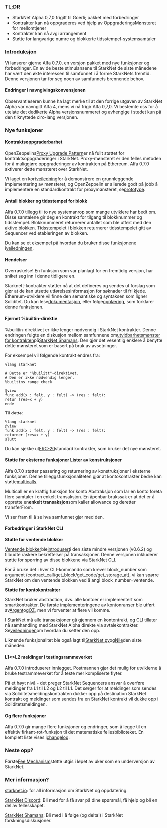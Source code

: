 ### TL;DR

* StarkNet Alpha 0,7,0 frigitt til Goerli; pakket med forbedringer
* Kontrakter kan nå oppgraderes ved hjelp av OppgraderingsMønsteret for mellomtjener
* Kontrakter kan nå avgi arrangement
* Støtte for langvarige numre og blokkerte tidsstempel-systemsamtaler

### Introduksjon

Vi lanserer gjerne Alfa 0.7.0, en versjon pakket med nye funksjoner og forbedringer. En av de beste stimulansene til StarkNet de siste månedene har vært den økte interessen til samfunnet i å forme StarkNets fremtid. Denne versjonen tar for seg noen av samfunnets brennende behov.

#### Endringer i navngivingskonvensjonen

Observantleseren kunne ha lagt merke til at den forrige utgaven av StarkNet Alpha var navngitt Alfa 4, mens vi nå frigir Alfa 0,7,0. Vi bestemte oss for å utelate det dedikerte Alpha versjonsnummeret og avhengige i stedet kun på den tilknyttede ciro-lang versjonen.

### Nye funksjoner

#### Kontraktsoppgraderbarhet

OpenZeppelins[Proxy Upgrade Pattern](https://docs.openzeppelin.com/upgrades-plugins/1.x/proxies)er nå fullt støttet for kontraktsoppgraderinger i StarkNet. Proxy-mønsteret er den felles metoden for å muliggjøre oppgraderinger av kontrakten på Ethereum. Alfa 0.7.0 aktiverer dette mønsteret over StarkNet.

Vi laget en kort[veiledning](https://starknet.io/docs/hello_starknet/default_entrypoint.html)for å demonstrere en grunnleggende implementering av mønsteret, og OpenZeppelin er allerede godt på jobb å implementere en standardkontrakt for proxymønsteret, se[prototype](https://github.com/OpenZeppelin/cairo-contracts/pull/129).

#### Antall blokker og tidsstempel for blokk

Alfa 0.7.0 tillegg til to nye systemanrop som mange utviklere har bedt om. Disse samtalene gir deg en kontrakt for tilgang til blokknummer og tidsstempel. Blokknummeret returnerer antallet som ble utført med den aktive blokken. Tidsstempelet i blokken returnerer tidsstempelet gitt av Sequencer ved etableringen av blokken.

Du kan se et eksempel på hvordan du bruker disse funksjonene i[veiledningen](https://starknet.io/docs/hello_starknet/more_features.html#block-number-and-timestamp).

#### Hendelser

Overraskelse! En funksjon som var planlagt for en fremtidig versjon, har sniket seg inn i denne tidligere en.

Starknett-kontrakter støtter nå at det defineres og sendes ut forslag som gjør at de kan utsette utførelsesinformasjon for søknader til fri kjede. Ethereum-utviklere vil finne den semantiske og syntaksen som ligner Soliditet. Du kan lese[dokumentasjon](https://starknet.io/documentation/events/), eller følge[opplæring](https://starknet.io/docs/hello_starknet/events.html), som forklarer denne funksjonen.

#### Fjernet %builtin-direktiv

%builitin-direktivet er ikke lenger nødvendig i StarkNet kontrakter. Denne endringen fulgte en diskusjon mellom samfunnene om[utvidbarhetsmønster for kontrakten](https://community.starknet.io/t/contract-extensibility-pattern/210)på[StarkNet Shamans](https://community.starknet.io/). Den gjør det vesentlig enklere å benytte dette mønsteret som er basert på bruk av avsetninger.

For eksempel vil følgende kontrakt endres fra:

```
%lang starknet

# Dette er "%builitt"-direktivet.
# Den er ikke nødvendig lenger.
%builtins range_check

@view
func add(x : felt, y : felt) -> (res : felt):
retur (res=x + y)
ende
```

Til dette:

```
%lang starknet
@view
funk add(x : felt, y : felt) -> (res : felt):
returner (res=x + y)
slutt
```

Du kan sjekke ut[ERC-20](https://github.com/OpenZeppelin/cairo-contracts/tree/main/contracts/token)standard kontrakter, som bruker det nye mønsteret.

#### Støtte for eksterne funksjoner Lister av konstruksjoner

Alfa 0.7.0 støtter passering og returnering av konstruksjoner i eksterne funksjoner. Denne tilleggsfunksjonaliteten gjør at kontokontrakter bedre kan støtte[multicalls](https://github.com/OpenZeppelin/cairo-contracts/pull/73#discussion_r753535751).

Multicall er en kraftig funksjon for konto Abstraksjon som lar en konto foreta flere samtaler i en enkelt transaksjon. En åpenbar brukssak er at det er å opprette en**enkelt transaksjon**som kaller allowance og deretter transferFrom.

Vi ser fram til å se hva samfunnet gjør med den.

#### Forbedringer i StarkNet CLI

**Støtte for ventende blokker**

[Ventende blokker](https://starknet.io/documentation/block-structure-and-hash/#pending_block)ble[introdusert](https://community.starknet.io/t/cairo-v0-6-2-api-change-pending-block/195)i den siste mindre versjonen (v0.6.2) og tilbudte raskere bekreftelser på transaksjoner. Denne versjonen inkluderer støtte for spørring av disse blokkene via StarkNet CLI.

For å bruke det i hver CLI-kommando som krever block_number som argument (contract_call/get_block/get_code/get_storage_at), vi kan spørre StarkNet om den ventende blokken ved å angi block_number=ventende.

**Støtte for kontokontrakter**

StarkNet bruker abstraction, dvs. alle kontoer er implementert som smartkontrakter. De første implementeringene av kontonranser ble utført av[Argent](https://github.com/argentlabs/argent-contracts-starknet)og[OZ](https://github.com/OpenZeppelin/cairo-contracts/blob/main/contracts/Account.cairo), men vi forventer at flere vil komme.

I StarkNet må alle transaksjoner gå gjennom en kontontrakt, og CLI tillater nå samhandling med StarkNet Alpha direkte via avtalekontrakter. Se[veiledningen](https://starknet.io/docs/hello_starknet/account_setup.html#setting-up-a-starknet-account)om hvordan du setter den opp.

Liknende funksjonalitet ble også lagt til[StarkNet.py](https://github.com/software-mansion/starknet.py/)og[Nile](https://github.com/OpenZeppelin/nile)den siste måneden.

#### L1<>L2 meldinger i testingsrammeverket

Alfa 0.7.0 introduserer innlegget. Postmannen gjør det mulig for utviklerne å bruke testrammeverket for å teste mer kompliserte flyter.

På et høyt nivå - det preger StarkNet Sequencers ansvar å overføre meldinger fra L1 til L2 og L2 til L1. Det sørger for at meldinger som sendes via Soliditetsmeldingskontrakten dukker opp på destination StarkNet kontrakt og meldinger som sendes fra en StarkNet kontrakt vil dukke opp i Soliditetsmeldingen.

#### Og flere funksjoner

Alfa 0.7.0 gir mange flere funksjoner og endringer, som å legge til en effektiv firkant-rot-funksjon til det matematiske fellesbiblioteket. En komplett liste vises i[changelog](https://github.com/starkware-libs/cairo-lang/releases/tag/v0.7.0).

### Neste opp?

Første[Fee Mechanism](https://community.starknet.io/t/fees-in-starknet-alpha/286/29)støtte utgis i løpet av uker som en underversjon av StarkNet.

### Mer informasjon?

[starknet.io](https://starknet.io/): for all informasjon om StarkNet og oppdatering.

[StarkNet Discord](https://discord.gg/uJ9HZTUk2Y): Bli med for å få svar på dine spørsmål, få hjelp og bli en del av fellesskapet.

[StarkNet Shamans](https://community.starknet.io/): Bli med i å følge (og delta!) i StarkNet forskningsdiskusjoner.